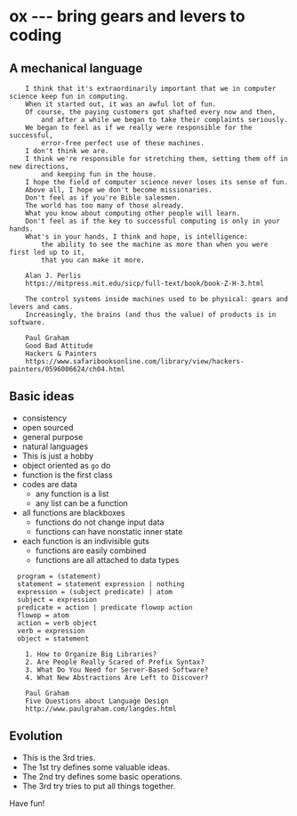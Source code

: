 # ox --- bring gears and levers to coding

## A mechanical language

```
    I think that it's extraordinarily important that we in computer science keep fun in computing.
    When it started out, it was an awful lot of fun.
    Of course, the paying customers got shafted every now and then,
        and after a while we began to take their complaints seriously.
    We began to feel as if we really were responsible for the successful,
        error-free perfect use of these machines.
    I don't think we are.
    I think we're responsible for stretching them, setting them off in new directions,
        and keeping fun in the house.
    I hope the field of computer science never loses its sense of fun.
    Above all, I hope we don't become missionaries.
    Don't feel as if you're Bible salesmen.
    The world has too many of those already.
    What you know about computing other people will learn.
    Don't feel as if the key to successful computing is only in your hands.
    What's in your hands, I think and hope, is intelligence:
        the ability to see the machine as more than when you were first led up to it,
        that you can make it more.

    Alan J. Perlis
    https://mitpress.mit.edu/sicp/full-text/book/book-Z-H-3.html
```

```
    The control systems inside machines used to be physical: gears and levers and cams.
    Increasingly, the brains (and thus the value) of products is in software.

    Paul Graham
    Good Bad Attitude
    Hackers & Painters
    https://www.safaribooksonline.com/library/view/hackers-painters/0596006624/ch04.html
```

## Basic ideas
- consistency
- open sourced
- general purpose
- natural languages
- This is just a hobby
- object oriented as `go` do
- function is the first class
- codes are data
    - any function is a list
    - any list can be a function
- all functions are blackboxes
    - functions do not change input data
    - functions can have nonstatic inner state
- each function is an indivisible guts
    - functions are easily combined
    - functions are all attached to data types

```
  program = (statement)
  statement = statement expression | nothing
  expression = (subject predicate) | atom
  subject = expression
  predicate = action | predicate flowop action
  flowop = atom
  action = verb object
  verb = expression
  object = statement
```

```
    1. How to Organize Big Libraries?
    2. Are People Really Scared of Prefix Syntax?
    3. What Do You Need for Server-Based Software?
    4. What New Abstractions Are Left to Discover?

    Paul Graham
    Five Questions about Language Design
    http://www.paulgraham.com/langdes.html
```

## Evolution
- This is the 3rd tries.
- The 1st try defines some valuable ideas.
- The 2nd try defines some basic operations.
- The 3rd try tries to put all things together.

Have fun!

